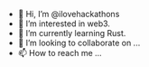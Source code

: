 - 👋 Hi, I’m @ilovehackathons
- 👀 I’m interested in web3.
- 🌱 I’m currently learning Rust.
- 💞️ I’m looking to collaborate on ...
- 📫 How to reach me ...

<!---
ilovehackathons/ilovehackathons is a ✨ special ✨ repository because its `README.md` (this file) appears on your GitHub profile.
You can click the Preview link to take a look at your changes.
--->
